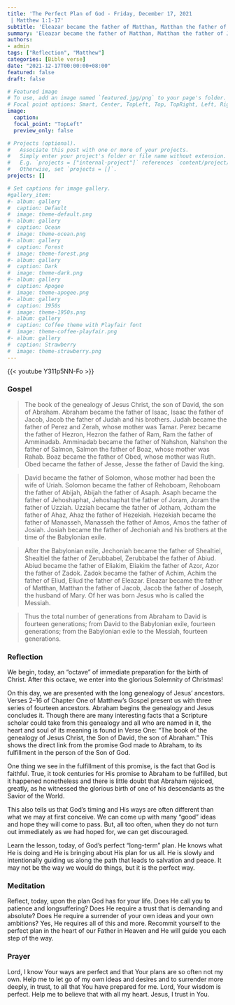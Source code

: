 ```yaml
---
title: 'The Perfect Plan of God - Friday, December 17, 2021
 | Matthew 1:1-17'
subtitle: 'Eleazar became the father of Matthan, Matthan the father of Jacob, Jacob the father of Joseph, the husband of Mary.  Of her was born Jesus who is called the Christ.'
summary: 'Eleazar became the father of Matthan, Matthan the father of Jacob, Jacob the father of Joseph, the husband of Mary.  Of her was born Jesus who is called the Christ.'
authors:
- admin
tags: ["Reflection", "Matthew"]
categories: [Bible verse]
date: "2021-12-17T00:00:00+08:00"
featured: false
draft: false

# Featured image
# To use, add an image named `featured.jpg/png` to your page's folder.
# Focal point options: Smart, Center, TopLeft, Top, TopRight, Left, Right, BottomLeft, Bottom, BottomRight
image:
  caption:
  focal_point: "TopLeft"
  preview_only: false

# Projects (optional).
#   Associate this post with one or more of your projects.
#   Simply enter your project's folder or file name without extension.
#   E.g. `projects = ["internal-project"]` references `content/project/deep-learning/index.md`.
#   Otherwise, set `projects = []`.
projects: []

# Set captions for image gallery.
#gallery_item:
#- album: gallery
#  caption: Default
#  image: theme-default.png
#- album: gallery
#  caption: Ocean
#  image: theme-ocean.png
#- album: gallery
#  caption: Forest
#  image: theme-forest.png
#- album: gallery
#  caption: Dark
#  image: theme-dark.png
#- album: gallery
#  caption: Apogee
#  image: theme-apogee.png
#- album: gallery
#  caption: 1950s
#  image: theme-1950s.png
#- album: gallery
#  caption: Coffee theme with Playfair font
#  image: theme-coffee-playfair.png
#- album: gallery
#  caption: Strawberry
#  image: theme-strawberry.png
---
```


{{< youtube Y311p5NN-Fo >}}

### Gospel
> The book of the genealogy of Jesus Christ, the son of David, the son of Abraham. Abraham became the father of Isaac, Isaac the father of Jacob, Jacob the father of Judah and his brothers. Judah became the father of Perez and Zerah, whose mother was Tamar. Perez became the father of Hezron, Hezron the father of Ram, Ram the father of Amminadab. Amminadab became the father of Nahshon, Nahshon the father of Salmon, Salmon the father of Boaz, whose mother was Rahab. Boaz became the father of Obed, whose mother was Ruth. Obed became the father of Jesse, Jesse the father of David the king.

> David became the father of Solomon, whose mother had been the wife of Uriah. Solomon became the father of Rehoboam, Rehoboam the father of Abijah, Abijah the father of Asaph. Asaph became the father of Jehoshaphat, Jehoshaphat the father of Joram, Joram the father of Uzziah. Uzziah became the father of Jotham, Jotham the father of Ahaz, Ahaz the father of Hezekiah. Hezekiah became the father of Manasseh, Manasseh the father of Amos, Amos the father of Josiah. Josiah became the father of Jechoniah and his brothers at the time of the Babylonian exile.

> After the Babylonian exile, Jechoniah became the father of Shealtiel, Shealtiel the father of Zerubbabel, Zerubbabel the father of Abiud. Abiud became the father of Eliakim, Eliakim the father of Azor, Azor the father of Zadok. Zadok became the father of Achim, Achim the father of Eliud, Eliud the father of Eleazar. Eleazar became the father of Matthan, Matthan the father of Jacob, Jacob the father of Joseph, the husband of Mary. Of her was born Jesus who is called the Messiah.

> Thus the total number of generations from Abraham to David is fourteen generations; from David to the Babylonian exile, fourteen generations; from the Babylonian exile to the Messiah, fourteen generations.

### Reflection
We begin, today, an “octave” of immediate preparation for the birth of Christ.  After this octave, we enter into the glorious Solemnity of Christmas!

On this day, we are presented with the long genealogy of Jesus’ ancestors.  Verses 2–16 of Chapter One of Matthew’s Gospel present us with three series of fourteen ancestors.  Abraham begins the genealogy and Jesus concludes it.  Though there are many interesting facts that a Scripture scholar could take from this genealogy and all who are named in it, the heart and soul of its meaning is found in Verse One: “The book of the genealogy of Jesus Christ, the Son of David, the son of Abraham.”  This shows the direct link from the promise God made to Abraham, to its fulfillment in the person of the Son of God.

One thing we see in the fulfillment of this promise, is the fact that God is faithful.  True, it took centuries for His promise to Abraham to be fulfilled, but it happened nonetheless and there is little doubt that Abraham rejoiced, greatly, as he witnessed the glorious birth of one of his descendants as the Savior of the World.  

This also tells us that God’s timing and His ways are often different than what we may at first conceive.  We can come up with many “good” ideas and hope they will come to pass.  But, all too often, when they do not turn out immediately as we had hoped for, we can get discouraged.  

Learn the lesson, today, of God’s perfect “long-term” plan.  He knows what He is doing and He is bringing about His plan for us all.  He is slowly and intentionally guiding us along the path that leads to salvation and peace.  It may not be the way we would do things, but it is the perfect way.  

### Meditation
Reflect, today, upon the plan God has for your life.  Does He call you to patience and longsuffering?  Does He require a trust that is demanding and absolute?  Does He require a surrender of your own ideas and your own ambitions?  Yes, He requires all of this and more.  Recommit yourself to the perfect plan in the heart of our Father in Heaven and He will guide you each step of the way.

### Prayer
Lord, I know Your ways are perfect and that Your plans are so often not my own.  Help me to let go of my own ideas and desires and to surrender more deeply, in trust, to all that You have prepared for me.  Lord, Your wisdom is perfect.  Help me to believe that with all my heart.  Jesus, I trust in You.
